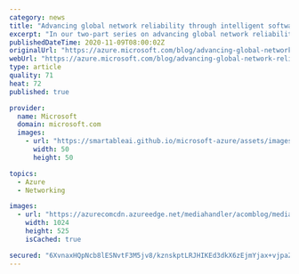 ```yaml
---
category: news
title: "Advancing global network reliability through intelligent software—part 1 of 2"
excerpt: "In our two-part series on advancing global network reliability through intelligent software, we explain how we’ve approached our network design, and how we’re constantly working to improve both reliability and performance."
publishedDateTime: 2020-11-09T08:00:02Z
originalUrl: "https://azure.microsoft.com/blog/advancing-global-network-reliability-through-intelligent-software-part-1-of-2/"
webUrl: "https://azure.microsoft.com/blog/advancing-global-network-reliability-through-intelligent-software-part-1-of-2/"
type: article
quality: 71
heat: 72
published: true

provider:
  name: Microsoft
  domain: microsoft.com
  images:
    - url: "https://smartableai.github.io/microsoft-azure/assets/images/organizations/microsoft.com-50x50.jpg"
      width: 50
      height: 50

topics:
  - Azure
  - Networking

images:
  - url: "https://azurecomcdn.azureedge.net/mediahandler/acomblog/media/Default/blog/5f1b2ac0-1d6e-4331-86e4-748ec2a7a13f.png"
    width: 1024
    height: 525
    isCached: true

secured: "6XvnaxHQpNcb8lESNvtF3M5jv8/kznskptLRJHIKEd3dkX6zEjmYjax+vjpaZgMUx74n8s7wfSS2DWsReXFHRUpWxTd2m1E/BPq3UW/55UrLK9w+J8tgkXJ3+/LT7e6FAGmci0SfCM+JifmneHjGPESnZAAtx+MXTizNaOth96O/6eMQrbup8mCl1cApMWuBJht5zjGxsaGR6a64/eT72a/dqWWIVsygb2ZNNDP5v+csyqtCs2yCdKOJ88HY5Hh8AWVz0hv7kkaLurEH9rNVX524mOAhNLVDXuTkijeT+/cwrTeEqfRAEyyKOH423yd4fbj0kZXuDoxafoJbYBleI9bK0l3A+pVp8Pi1RNZbZlU=;WK+Qvz/BYfPWz/qD3oGTtA=="
---
```


